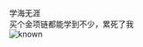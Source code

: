 学海无涯  
买个金项链都能学到不少，累死了我  
![known](http://source.bybutter.com/02ecfabb3c28140921c493b44bf5e35b.jpg-x1000)  


